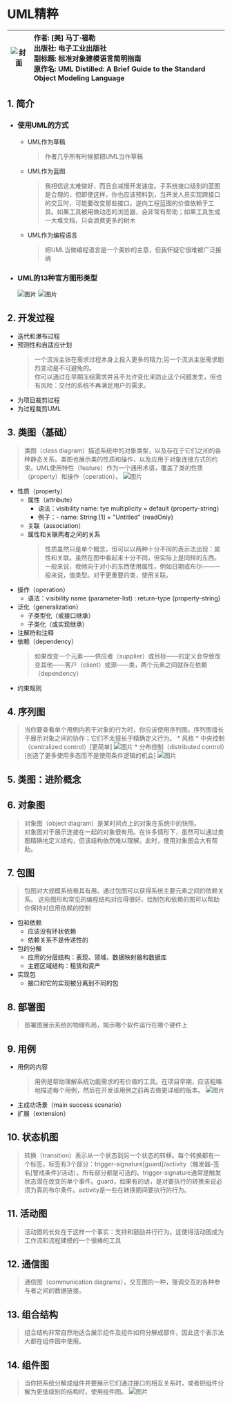 # UML精粹

|  ![封面](./cover.jpg)   | 作者: [美] 马丁·福勒<br/>出版社: 电子工业出版社<br/>副标题: 标准对象建模语言简明指南<br/>原作名: UML Distilled: A Brief Guide to the Standard Object Modeling Language  |
| --- | :--- |


## 1. 简介
* ### 使用UML的方式
  * UML作为草稿
    > 作者几乎所有时候都把UML当作草稿
  * UML作为蓝图
    > 我相信这太难做好，而且会减慢开发速度。子系统接口级别的蓝图是合理的，但即使这样，你也应该预料到，当开发人员实现跨接口的交互时，可能要改变那些接口。逆向工程蓝图的价值依赖于工具。如果工具被用做动态的浏览器，会非常有帮助；如果工具生成一大堆文档，只会浪费更多的树木
  * UML作为编程语言
    > 把UML当做编程语言是一个美妙的主意，但我怀疑它很难被广泛接纳
* ### UML的13种官方图形类型
  ![图片](./images/a.jpg)
  ![图片](./images/b.jpg)
## 2. 开发过程
* 迭代和瀑布过程
* 预测性和自适应计划
  > 一个流派主张在需求过程本身上投入更多的精力;另一个流派主张需求剧烈变动是不可避免的。   
  > 你可以通过在早期冻结需求并且不允许变化来防止这个问题发生，但也有风险：交付的系统不再满足用户的需求。
* 为项目裁剪过程
* 为过程裁剪UML
## 3. 类图（基础）
 > 类图（class diagram）描述系统中的对象类型，以及存在于它们之间的各种静态关系。类图也展示类的性质和操作，以及应用于对象连接方式的约束。UML使用特性（feature）作为一个通用术语，覆盖了类的性质（property）和操作（operation）。
 ![图片](./images/c.jpg)
 * 性质（property）
   * 属性（attribute）
     * 语法：visibility name: tye multiplicity = default {property-string}
     * 例子：- name: String [1] = "Untitled" {readOnly}
   * 关联（association）
   * 属性和关联两者之间的关系
     > 性质虽然只是单个概念，但可以以两种十分不同的表示法出现：属性和关联。虽然在图中看起来十分不同，但实际上是同样的东西。    
     > 一般来说，我倾向于对小的东西使用属性，例如日期或布尔——一般来说，值类型。对于更重要的类，使用关联。
 * 操作（operation）
   * 语法：visibility name (parameter-list) : return-type {property-string}
 * 泛化（generalization）
   * 子类型化（或接口继承）
   * 子类化（或实现继承）
 * 注解符和注释
 * 依赖（dependency）
   > 如果改变一个元素——供应者（supplier）或目标——的定义会导致改变其他——客户（client）或源——类，两个元素之间就存在依赖（dependency）
 * 约束规则
## 4. 序列图
  > 当你要查看单个用例内若干对象的行为时，你应该使用序列图。序列图擅长于展示对象之间的协作；它们不太擅长于精确定义行为。
    * 风格
      * 中央控制（centralized control）[更简单]
        ![图片](./images/d.jpg)
      * 分布控制（distributed control）[创造了更多使用多态而不是使用条件逻辑的机会]
        ![图片](./images/e.jpg)
## 5. 类图：进阶概念
## 6. 对象图
  > 对象图（object diagram）是某时间点上的对象在系统中的快照。    
  > 对象图对于展示连接在一起的对象很有用。在许多情形下，虽然可以通过类图精确地定义结构，但该结构依然难以理解。此时，使用对象图会大有帮助。
## 7. 包图
  > 包图对大规模系统极其有用。通过包图可以获得系统主要元素之间的依赖关系。
  > 这些图形和常见的编程结构对应得很好。绘制包和依赖的图可以帮助你保持对应用依赖的控制
  * 包和依赖
    * 应该没有环状依赖
    * 依赖关系不是传递性的
  * 包的分解
    * 应用的分层结构：表现、领域、数据映射器和数据库
    * 主题区域结构：租赁和资产
  * 实现包
    * 接口和它的实现被分离到不同的包
## 8. 部署图
  > 部署图展示系统的物理布局，揭示哪个软件运行在哪个硬件上
## 9. 用例
  * 用例的内容
    > 用例是帮助理解系统功能需求的有价值的工具。在项目早期，应该粗略地描述每个用例，然后在开发该用例之前再去做更详细的版本。
    ![图片](./images/f.jpg)
  * 主成功场景（main success scenario）
  * 扩展（extension）
## 10. 状态机图
  > 转换（transition）表示从一个状态到另一个状态的转移。每个转换都有一个标签，标签有3个部分：trigger-signature[guard]/activity（触发器-签名[警戒条件]/活动）。所有部分都是可选的。trigger-signature通常是触发状态潜在改变的单个事件。guard，如果有的话，是对要执行的转换来说必须为真的布尔条件。activity是一些在转换期间要执行的行为。
## 11. 活动图
  > 活动图的长处在于这样一个事实：支持和鼓励并行行为。这使得活动图成为工作流和流程建模的一个很棒的工具
## 12. 通信图
  > 通信图（communication diagrams），交互图的一种，强调交互的各种参与者之间的数据链接。
## 13. 组合结构
  > 组合结构非常自然地适合展示组件及组件如何分解成部件，因此这个表示法大都在组件图中使用。
## 14. 组件图
  > 当你把系统分解成组件并要展示它们通过接口的相互关系时，或者把组件分解为更低级别的结构时，使用组件图。
  ![图片](./images/g.jpg)
